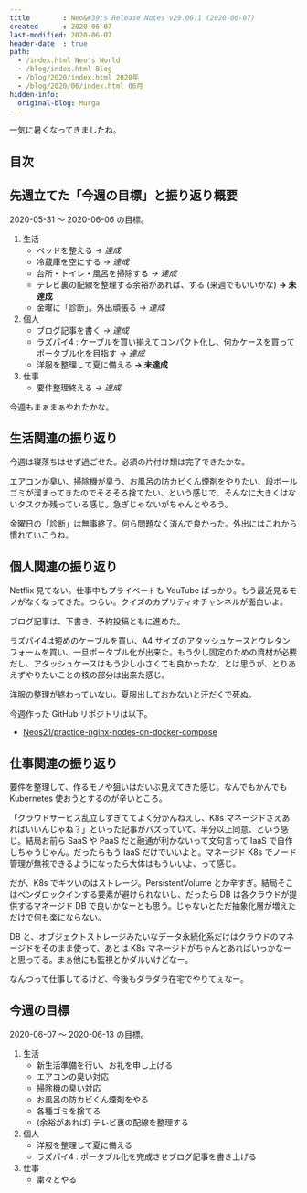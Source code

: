 ```yaml
---
title        : Neo&#39;s Release Notes v29.06.1 (2020-06-07)
created      : 2020-06-07
last-modified: 2020-06-07
header-date  : true
path:
  - /index.html Neo's World
  - /blog/index.html Blog
  - /blog/2020/index.html 2020年
  - /blog/2020/06/index.html 06月
hidden-info:
  original-blog: Murga
---
```


一気に暑くなってきましたね。

## 目次

## 先週立てた「今週の目標」と振り返り概要

2020-05-31 ～ 2020-06-06 の目標。

1. 生活
    - ベッドを整える *→ 達成*
    - 冷蔵庫を空にする *→ 達成*
    - 台所・トイレ・風呂を掃除する *→ 達成*
    - テレビ裏の配線を整理する余裕があれば、する (来週でもいいかな) **→ 未達成**
    - 金曜に「診断」。外出頑張る *→ 達成*
2. 個人
    - ブログ記事を書く *→ 達成*
    - ラズパイ4 : ケーブルを買い揃えてコンパクト化し、何かケースを買ってポータブル化を目指す *→ 達成*
    - 洋服を整理して夏に備える **→ 未達成**
3. 仕事
    - 要件整理終える *→ 達成*

今週もまぁまぁやれたかな。

## 生活関連の振り返り

今週は寝落ちはせず過ごせた。必須の片付け類は完了できたかな。

エアコンが臭い、掃除機が臭う、お風呂の防カビくん煙剤をやりたい、段ボールゴミが溜まってきたのでそろそろ捨てたい、という感じで、そんなに大きくはないタスクが残っている感じ。急ぎじゃないがちゃんとやろう。

金曜日の「診断」は無事終了。何ら問題なく済んで良かった。外出にはこれから慣れていこうね。

## 個人関連の振り返り

Netflix 見てない。仕事中もプライベートも YouTube ばっかり。もう最近見るモノがなくなってきた。つらい。クイズのカプリティオチャンネルが面白いよ。

ブログ記事は、下書き、予約投稿ともに進めた。

ラズパイ4は短めのケーブルを買い、A4 サイズのアタッシュケースとウレタンフォームを買い、一旦ポータブル化が出来た。もう少し固定のための資材が必要だし、アタッシュケースはもう少し小さくても良かったな、とは思うが、とりあえずやりたいことの核の部分は出来た感じ。

洋服の整理が終わっていない。夏服出しておかないと汗だくで死ぬ。

今週作った GitHub リポジトリは以下。

- [Neos21/practice-nginx-nodes-on-docker-compose](https://github.com/Neos21/practice-nginx-nodes-on-docker-compose)

## 仕事関連の振り返り

要件を整理して、作るモノや狙いはだいぶ見えてきた感じ。なんでもかんでも Kubernetes 使おうとするのが辛いところ。

「クラウドサービス乱立しすぎててよく分かんねえし、K8s マネージドさえあればいいんじゃね？」といった記事がバズっていて、半分以上同意、という感じ。結局お前ら SaaS や PaaS だと融通が利かないって文句言って IaaS で自作しちゃうじゃん。だったらもう IaaS だけでいいよと。マネージド K8s でノード管理が無視できるようになったら大体はもういいよ、って感じ。

だが、K8s でキツいのはストレージ。PersistentVolume とか辛すぎ。結局そこはベンダロックインする要素が避けられないし、だったら DB は各クラウドが提供するマネージド DB で良いかなーとも思う。じゃないとただ抽象化層が増えただけで何も楽にならない。

DB と、オブジェクトストレージみたいなデータ永続化系だけはクラウドのマネージドをそのまま使って、あとは K8s マネージドがちゃんとあればいっかなーと思ってる。まぁ他にも監視とかダルいけどなー。

なんつって仕事してるけど、今後もダラダラ在宅でやりてぇなー。

## 今週の目標

2020-06-07 ～ 2020-06-13 の目標。

1. 生活
    - 新生活準備を行い、お礼を申し上げる
    - エアコンの臭い対応
    - 掃除機の臭い対応
    - お風呂の防カビくん煙剤をやる
    - 各種ゴミを捨てる
    - (余裕があれば) テレビ裏の配線を整理する
2. 個人
    - 洋服を整理して夏に備える
    - ラズパイ4 : ポータブル化を完成させブログ記事を書き上げる
3. 仕事
    - 粛々とやる
